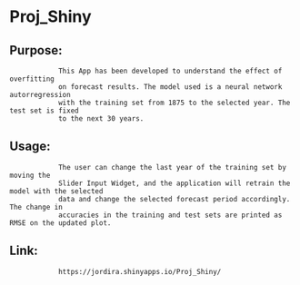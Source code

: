 # Proj_Shiny

## Purpose:
                This App has been developed to understand the effect of overfitting
                on forecast results. The model used is a neural network autorregression
                with the training set from 1875 to the selected year. The test set is fixed 
                to the next 30 years.
## Usage:
                The user can change the last year of the training set by moving the 
                Slider Input Widget, and the application will retrain the model with the selected
                data and change the selected forecast period accordingly. The change in 
                accuracies in the training and test sets are printed as RMSE on the updated plot.
## Link:
                https://jordira.shinyapps.io/Proj_Shiny/
                
  

